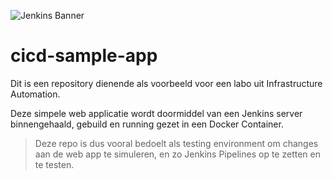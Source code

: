 ![Jenkins Banner](https://www.devopstechlab.com/wp-content/uploads/2018/01/jenkins-banner-1500x430.jpg)

# cicd-sample-app

Dit is een repository dienende als voorbeeld voor een labo uit Infrastructure Automation. 

Deze simpele web applicatie wordt doormiddel van een Jenkins server binnengehaald, gebuild en running gezet in een Docker Container.

>Deze repo is dus vooral bedoelt als testing environment om changes aan de web app te simuleren, en zo Jenkins Pipelines op te zetten en te testen.
